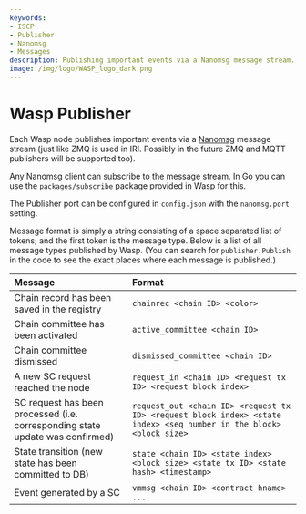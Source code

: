 ```yaml
---
keywords:
- ISCP
- Publisher 
- Nanomsg
- Messages
description: Publishing important events via a Nanomsg message stream. Subscribing to a stream with a client. Message format description.
image: /img/logo/WASP_logo_dark.png
---
```


# Wasp Publisher

Each Wasp node publishes important events via a [Nanomsg](https://nanomsg.org/) message stream
(just like ZMQ is used in IRI. Possibly in the future ZMQ and MQTT publishers will be supported too).

Any Nanomsg client can subscribe to the message stream. In Go you can use the
`packages/subscribe` package provided in Wasp for this.

The Publisher port can be configured in `config.json` with the `nanomsg.port`
setting.

Message format is simply a string consisting of a space separated list of tokens; and the first token
is the message type. Below is a list of all message types published by Wasp. (You can search for
`publisher.Publish` in the code to see the exact places where each message is published.)

|Message|Format|
|:--- |:--- |
|Chain record has been saved in the registry | `chainrec <chain ID> <color>` |
|Chain committee has been activated|`active_committee <chain ID>`|
|Chain committee dismissed|`dismissed_committee <chain ID>`|
|A new SC request reached the node|`request_in <chain ID> <request tx ID> <request block index>`|
|SC request has been processed (i.e. corresponding state update was confirmed)|`request_out <chain ID> <request tx ID> <request block index> <state index> <seq number in the block> <block size>`|
|State transition (new state has been committed to DB)| `state <chain ID> <state index> <block size> <state tx ID> <state hash> <timestamp>`|
|Event generated by a SC|`vmmsg <chain ID> <contract hname> ...`|
